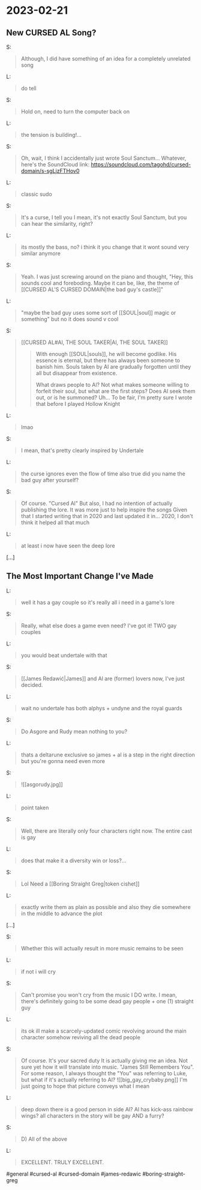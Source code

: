 # 2023-02-21

## New CURSED AL Song?
S:
>Although, I did have something of an idea for a completely unrelated song

L:
>do tell

S:
>Hold on, need to turn the computer back on

L:
>the tension is building!...

S:
>Oh, wait, I think I accidentally just wrote Soul Sanctum...
>Whatever, here's the SoundCloud link: https://soundcloud.com/tagohd/cursed-domain/s-sgLjzFTHov0

L:
>classic sudo

S:
>It's a curse, I tell you
>I mean, it's not exactly Soul Sanctum, but you can hear the similarity, right?

L:
>its mostly the bass, no?
>i think it you change that it wont sound very similar anymore

S:
>Yeah. I was just screwing around on the piano and thought, "Hey, this sounds cool and foreboding. Maybe it can be, like, the theme of [[CURSED AL'S CURSED DOMAIN|the bad guy's castle]]"

L:
>"maybe the bad guy uses some sort of [[SOUL|soul]] magic or something"
>but no it does sound v cool

S:
>[[CURSED AL#Al, THE SOUL TAKER|Al, THE SOUL TAKER]]
>>With enough [[SOUL|souls]], he will become godlike. His essence is eternal, but there has always been someone to banish him. Souls taken by Al are gradually forgotten until they all but disappear from existence.
>>
>>What draws people to Al? Not what makes someone willing to forfeit their soul, but what are the first steps? Does Al seek them out, or is he summoned?
>Uh...
>To be fair, I'm pretty sure I wrote that before I played Hollow Knight

L:
>lmao

S:
>I mean, that's pretty clearly inspired by Undertale

L:
>the curse ignores even the flow of time
>also true
>did you name the bad guy after yourself?

S:
>Of course. "Cursed Al"
>But also, I had no intention of actually publishing the lore. It was more just to help inspire the songs
>Given that I started writing that in 2020 and last updated it in... 2020, I don't think it helped all that much

L:
>at least i now have seen the deep lore

\[...\]

## The Most Important Change I've Made
L:
>well it has a gay couple so it's really all i need in a game's lore

S:
>Really, what else does a game even need?
>I've got it! TWO gay couples

L:
>you would beat undertale with that

S:
>[[James Redawić|James]] and Al are (former) lovers now, I've just decided.

L:
>wait no undertale has both alphys + undyne and the royal guards

S:
>Do Asgore and Rudy mean nothing to you?

L:
>thats a deltarune exclusive
>so james + al is a step in the right direction but you're gonna need even more

S:
>![[asgorudy.jpg]]

L:
>point taken

S:
>Well, there are literally only four characters right now. The entire cast is gay

L:
>does that make it a diversity win or loss?...

S:
>Lol
>Need a [[Boring Straight Greg|token cishet]]

L:
>exactly
>write them as plain as possible and also they die somewhere in the middle to advance the plot

\[...\]

S:
>Whether this will actually result in more music remains to be seen

L:
>if not i will cry

S:
>Can't promise you won't cry from the music I DO write. I mean, there's definitely going to be some dead gay people
>\+ one (1) straight guy

L:
>its ok ill make a scarcely-updated comic revolving around the main character somehow reviving all the dead people

S:
>Of course. It's your sacred duty
>It is actually giving me an idea. Not sure yet how it will translate into music. "James Still Remembers You". For some reason, I always thought the "You" was referring to Luke, but what if it's actually referring to Al?
>![[big_gay_crybaby.png]]
>I'm just going to hope that picture conveys what I mean

L:
>deep down there is a good person in side Al? Al has kick-ass rainbow wings? all characters in the story will be gay AND a furry?

S:
>D) All of the above

L:
>EXCELLENT. TRULY EXCELLENT.

#general #cursed-al #cursed-domain #james-redawic #boring-straight-greg
